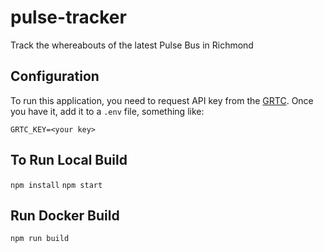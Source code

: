 # pulse-tracker

Track the whereabouts of the latest Pulse Bus in Richmond

## Configuration

To run this application, you need to request API key from the [GRTC](http://new.grtcbustracker.com/bustime/updateDeveloper.jsp). Once you have it, add it to a `.env` file, something like:

`GRTC_KEY=<your key>`

## To Run Local Build

`npm install`
`npm start`

## Run Docker Build

`npm run build`
